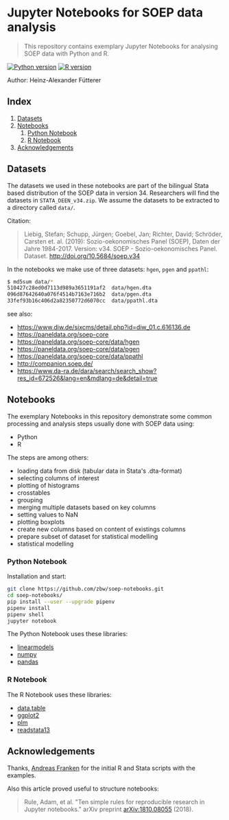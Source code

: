 # Jupyter Notebooks for SOEP data analysis
> This repository contains exemplary Jupyter Notebooks for analysing SOEP data with Python and R.


[![Python version][python-badge]](https://www.python.org/downloads/release/python-373/)
[![R version][r-badge]](https://www.r-project.org/)

Author: Heinz-Alexander Fütterer

## Index

1. [Datasets](#datasets)
2. [Notebooks](#notebooks)
    1. [Python Notebook](#python-notebook)
    2. [R Notebook](#r-notebook)
3. [Acknowledgements](#acknowledgements)

<a name="datasets"></a>
## Datasets

The datasets we used in these notebooks are part of the bilingual Stata based distribution of the SOEP data in version 34.
Researchers will find the datasets in `STATA_DEEN_v34.zip`. We assume the datasets to be extracted to a directory called 
`data/`.

Citation:
> Liebig, Stefan; Schupp, Jürgen; Goebel, Jan; Richter, David; Schröder, Carsten et. al. (2019): Sozio-oekonomisches Panel (SOEP), Daten der Jahre 1984-2017. Version: v34. SOEP - Sozio-oekonomisches Panel. Dataset. http://doi.org/10.5684/soep.v34

In the notebooks we make use of three datasets: `hgen`, `pgen` and `ppathl`:
```bash
$ md5sum data/*
510427c28ed0d7113d989a3651191af2  data/hgen.dta
096d87642640a076f4514b7163e716b2  data/pgen.dta
33fef93b16c406d2a82350772d6070cc  data/ppathl.dta
```

see also:
- <https://www.diw.de/sixcms/detail.php?id=diw_01.c.616136.de>
- <https://paneldata.org/soep-core>
- <https://paneldata.org/soep-core/data/hgen>
- <https://paneldata.org/soep-core/data/pgen>
- <https://paneldata.org/soep-core/data/ppathl>
- <http://companion.soep.de/>
- <https://www.da-ra.de/dara/search/search_show?res_id=672526&lang=en&mdlang=de&detail=true>

<a name="notebooks"></a>
## Notebooks

The exemplary Notebooks in this repository demonstrate some common processing and analysis steps usually done with SOEP data using:
- Python
- R

The steps are among others:
- loading data from disk (tabular data in Stata's .dta-format)
- selecting columns of interest
- plotting of histograms
- crosstables
- grouping
- merging multiple datasets based on key columns
- setting values to NaN
- plotting boxplots
- create new columns based on content of existings columns
- prepare subset of dataset for statistical modelling
- statistical modelling


<a name="python-notebook"></a>
### Python Notebook

Installation and start:
```bash
git clone https://github.com/zbw/soep-notebooks.git
cd soep-notebooks/
pip install --user --upgrade pipenv
pipenv install
pipenv shell
jupyter notebook
```

The Python Notebook uses these libraries:
- [linearmodels](https://bashtage.github.io/linearmodels/)
- [numpy](https://www.numpy.org/)
- [pandas](https://pandas.pydata.org/)

<a name="r-notebook"></a>
### R Notebook

The R Notebook uses these libraries:
- [data.table](http://r-datatable.com/)
- [ggplot2](https://ggplot2.tidyverse.org/)
- [plm](https://cran.r-project.org/web/packages/plm/)
- [readstata13](https://cran.r-project.org/web/packages/readstata13/)

<a name="acknowledgements"></a>
## Acknowledgements

Thanks, [Andreas Franken](https://www.diw.de/de/diw_01.c.556354.de/ueber_uns/menschen_am_diw_berlin/franken_andreas.html)
for the initial R and Stata scripts with the examples.

Also this article proved useful to structure notebooks:
> Rule, Adam, et al. "Ten simple rules for reproducible research in Jupyter notebooks." arXiv preprint [arXiv:1810.08055](https://arxiv.org/abs/1810.08055) (2018).


<!-- Markdown link & img dfn's -->
[python-badge]: https://img.shields.io/badge/Python-3.7.3-blue.svg
[r-badge]: https://img.shields.io/badge/R-3.5.1-blue.svg